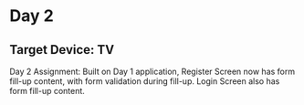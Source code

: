 # Day 2

## Target Device: TV

Day 2 Assignment: Built on Day 1 application, Register Screen now has form fill-up content, with form validation during fill-up. Login Screen also has form fill-up content.
